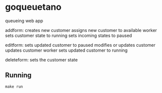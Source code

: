 # goqueuetano
 queueing web app


addform:
    creates new customer
    assigns new customer to available worker
    sets customer state to running
    sets incoming states to paused

editform:
    sets updated customer to paused
    modifies or updates customer
    updates customer worker
    sets updated customer to running

deleteform:
    sets the customer state

## Running

```
make run
```